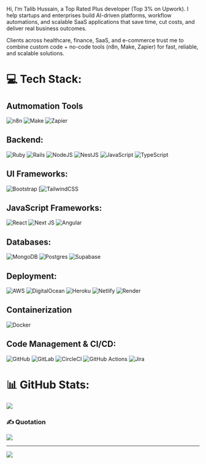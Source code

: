 Hi, I’m Talib Hussain, a Top Rated Plus developer (Top 3% on Upwork). I help startups and enterprises build AI-driven platforms, workflow automations, and scalable SaaS applications that save time, cut costs, and deliver real business outcomes.

Clients across healthcare, finance, SaaS, and e-commerce trust me to combine custom code + no-code tools (n8n, Make, Zapier) for fast, reliable, and scalable solutions.

# 💻 Tech Stack:

## Autmomation Tools
![n8n](https://img.shields.io/badge/n8n-EA4B1D.svg?style=for-the-badge&logo=n8n&logoColor=white) ![Make](https://img.shields.io/badge/Make-4A00E0.svg?style=for-the-badge&logo=make&logoColor=white) ![Zapier](https://img.shields.io/badge/Zapier-FF4A00.svg?style=for-the-badge&logo=zapier&logoColor=white)

## Backend:
![Ruby](https://img.shields.io/badge/ruby-%23CC342D.svg?style=for-the-badge&logo=ruby&logoColor=white) ![Rails](https://img.shields.io/badge/rails-%23CC0000.svg?style=for-the-badge&logo=ruby-on-rails&logoColor=white) ![NodeJS](https://img.shields.io/badge/node.js-6DA55F?style=for-the-badge&logo=node.js&logoColor=white) ![NestJS](https://img.shields.io/badge/nestjs-%23E0234E.svg?style=for-the-badge&logo=nestjs&logoColor=white) ![JavaScript](https://img.shields.io/badge/javascript-%23323330.svg?style=for-the-badge&logo=javascript&logoColor=%23F7DF1E) ![TypeScript](https://img.shields.io/badge/typescript-%23007ACC.svg?style=for-the-badge&logo=typescript&logoColor=white)

## UI Frameworks:
![Bootstrap](https://img.shields.io/badge/bootstrap-%238511FA.svg?style=for-the-badge&logo=bootstrap&logoColor=white) [![TailwindCSS](https://img.shields.io/badge/TailwindCSS-%230A0D31.svg?style=for-the-badge&logo=tailwindcss&logoColor=white)

## JavaScript Frameworks:
![React](https://img.shields.io/badge/react-%2320232a.svg?style=for-the-badge&logo=react&logoColor=%2361DAFB) ![Next JS](https://img.shields.io/badge/Next-black?style=for-the-badge&logo=next.js&logoColor=white) ![Angular](https://img.shields.io/badge/angular-%23DD0031.svg?style=for-the-badge&logo=angular&logoColor=white)

## Databases:
![MongoDB](https://img.shields.io/badge/MongoDB-%234ea94b.svg?style=for-the-badge&logo=mongodb&logoColor=white) ![Postgres](https://img.shields.io/badge/postgres-%23316192.svg?style=for-the-badge&logo=postgresql&logoColor=white) ![Supabase](https://img.shields.io/badge/Supabase-3ECF8E?style=for-the-badge&logo=supabase&logoColor=white)

## Deployment:
![AWS](https://img.shields.io/badge/AWS-%23FF9900.svg?style=for-the-badge&logo=amazon-aws&logoColor=white) ![DigitalOcean](https://img.shields.io/badge/DigitalOcean-%230167ff.svg?style=for-the-badge&logo=digitalOcean&logoColor=white) ![Heroku](https://img.shields.io/badge/heroku-%23430098.svg?style=for-the-badge&logo=heroku&logoColor=white) ![Netlify](https://img.shields.io/badge/netlify-%23000000.svg?style=for-the-badge&logo=netlify&logoColor=#00C7B7) ![Render](https://img.shields.io/badge/Render-%46E3B7.svg?style=for-the-badge&logo=render&logoColor=white) 

## Containerization
![Docker](https://img.shields.io/badge/docker-%230db7ed.svg?style=for-the-badge&logo=docker&logoColor=white)

## Code Management & CI/CD:
![GitHub](https://img.shields.io/badge/github-%23121011.svg?style=for-the-badge&logo=github&logoColor=white) ![GitLab](https://img.shields.io/badge/gitlab-%23181717.svg?style=for-the-badge&logo=gitlab&logoColor=white) ![CircleCI](https://img.shields.io/badge/circleci-%23161616.svg?style=for-the-badge&logo=circleci&logoColor=white) ![GitHub Actions](https://img.shields.io/badge/github%20actions-%232671E5.svg?style=for-the-badge&logo=githubactions&logoColor=white) ![Jira](https://img.shields.io/badge/jira-%230A0FFF.svg?style=for-the-badge&logo=jira&logoColor=white)

# 📊 GitHub Stats:
![](https://nirzak-streak-stats.vercel.app/?user=talibhussain-tiksom&theme=dark&hide_border=false)<br/>

### ✍️ Quotation
![](https://quotes-github-readme.vercel.app/api?type=horizontal&theme=radical)

---
[![](https://visitcount.itsvg.in/api?id=fahadazeem&icon=0&color=0)](https://visitcount.itsvg.in)
